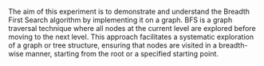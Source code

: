 The aim of this experiment is to demonstrate and understand the Breadth First Search algorithm by implementing it on a graph. BFS is a graph traversal technique where all nodes at the current level are explored before moving to the next level. This approach facilitates a systematic exploration of a graph or tree structure, ensuring that nodes are visited in a breadth-wise manner, starting from the root or a specified starting point.
